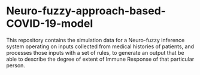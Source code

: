 # Neuro-fuzzy-approach-based-COVID-19-model
This repository contains the simulation data for a Neuro-fuzzy inference system operating on inputs collected from medical histories of patients, and processes those inputs with a set of rules, to generate an output that be able to describe the degree of extent of Immune Response of that particular person.
